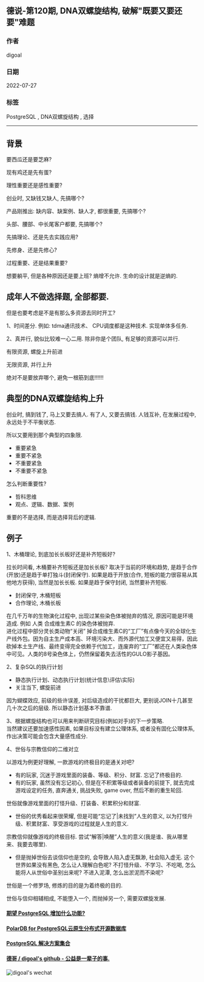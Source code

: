 ## 德说-第120期, DNA双螺旋结构, 破解"既要又要还要"难题   
          
### 作者          
digoal          
          
### 日期          
2022-07-27         
          
### 标签          
PostgreSQL , DNA双螺旋结构 , 选择        
          
----          
          
## 背景      
要西瓜还是要芝麻?   
  
现有鸡还是先有蛋?   
  
理性重要还是感性重要?  
  
创业时, 又缺钱又缺人, 先搞哪个?   
  
产品刚推出: 缺内容、缺案例、缺人才, 都很重要, 先搞哪个?  
  
头部、腰部、中长尾客户都要, 先搞哪个?   
  
先搞理论、还是先去实践应用?   
  
先修身、还是先修心?   
  
过程重要、还是结果重要?   
  
想要躺平, 但是各种原因还是要上班? 熵增不允许. 生命的设计就是逆熵的.   
  
## 成年人不做选择题, 全部都要.  
但是也要考虑是不是有那么多资源去同时开工?   
  
1、时间差分. 例如: tdma通讯技术、 CPU调度都是这种技术. 实现单体多任务.    
  
2、真并行, 貌似比较难一心二用.  除非你是个团队, 有足够的资源可以并行.    
  
有限资源, 螺旋上升前进   
  
无限资源, 并行上升   
  
绝对不是要放弃哪个, 避免一根筋到底!!!!!!  
  
## 典型的DNA双螺旋结构上升  
  
创业时, 搞到钱了, 马上又要去搞人. 有了人, 又要去搞钱. 人钱互补, 在发展过程中, 永远处于不平衡状态.   
  
所以又要用到那个典型的四象限.  
- 重要紧急  
- 重要不紧急  
- 不重要紧急  
- 不重要不紧急  
  
怎么判断重要性?   
- 哲科思维  
- 观点、逻辑、数据、案例  
  
重要的不是选择, 而是选择背后的逻辑.    
  
## 例子  
1、木桶理论, 到底加长长板好还是补齐短板好?   
  
  
拉长时间看, 木桶要补齐短板还是加长长板? 取决于当前的环境和趋势, 是趋于合作(开放)还是趋于单打独斗(封闭保守).  如果是趋于开放(合作, 短板的能力很容易从其他地方获得), 当然是加长长板. 如果是趋于保守封闭, 当然要补齐短板.    
  
- 封闭保守, 木桶短板  
- 合作理论, 木桶长板  
  
在几千万年的生物演化过程中, 出现过某些染色体被抛弃的情况, 原因可能是环境造成. 例如 人类 合成维生素C 的染色体被抛弃.    
进化过程中部分灵长类动物“关闭” 掉合成维生素C的“工厂”有点像今天的全球化生产线外包。因为自主生产成本高、环境污染大、而外源代加工又便宜又易得，因此砍掉本土生产线、最终变得完全依赖于代加工，连废弃的“工厂”都还在人类染色体中可见。人类的8号染色体上，仍然保留着失去活性的GULO影子基因。  
  
  
2、复杂SQL的执行计划  
- 静态执行计划、动态执行计划(统计信息\评估\实际)  
- 关注当下, 螺旋前进  
  
因为蝴蝶效应, 前级的些许误差, 对后级造成的干扰都巨大, 更别说JOIN十几甚至几十次之后的层级. 所以静态计划基本不靠谱.   
  
3、根据螺旋结构也可以用来判断研究目标(例如对手)的下一步策略.   
当然建议还要加速感性因素, 如果目标没有建立公理体系, 或者没有固化公理体系, 作出决策可能会包含大量感性成分.   
  
4、世俗与宗教信仰的二维对立    
    
以游戏为例更好理解, 一款游戏的终极目的是通关对吧?     
- 有的玩家, 沉迷于游戏里面的装备、等级、积分、财富. 忘记了终极目的.       
- 有的玩家, 虽然没有忘记初心, 但是在不积累等级或者装备的前提下, 就去完成游戏设定的任务, 直奔通关, 挑战失败, game over, 然后不断的重生轮回.      
    
世俗就像游戏里面的打怪升级、打装备、积累积分和财富.   
- 世俗的优秀看起来很荣耀, 但是可能“忘记了|未找到”人生的意义, 以为打怪升级、积累财富、享受游戏的过程就是人生的意义.     
  
宗教信仰就像游戏的终极目标. 尝试“解答|唤醒”人生的意义(我是谁、我从哪里来、我要去哪里).   
- 但是抛掉世俗去谈信仰也是空的, 会导致人陷入虚无飘渺, 社会陷入虚无. 这个世界如果没有黑色, 怎么让人理解白色呢? 不打怪升级、不学习、不吃喝, 怎么能将人从世俗中圣别出来呢? 不进入泥潭, 怎么出淤泥而不染呢?     
    
世俗是一个修罗场, 修炼的目的是为着终极的目的.     
  
世俗与信仰相辅相成, 不能堕入一个, 而抛掉另一个, 需要双螺旋发展.     
   
  
  
#### [期望 PostgreSQL 增加什么功能?](https://github.com/digoal/blog/issues/76 "269ac3d1c492e938c0191101c7238216")
  
  
#### [PolarDB for PostgreSQL云原生分布式开源数据库](https://github.com/ApsaraDB/PolarDB-for-PostgreSQL "57258f76c37864c6e6d23383d05714ea")
  
  
#### [PostgreSQL 解决方案集合](https://yq.aliyun.com/topic/118 "40cff096e9ed7122c512b35d8561d9c8")
  
  
#### [德哥 / digoal's github - 公益是一辈子的事.](https://github.com/digoal/blog/blob/master/README.md "22709685feb7cab07d30f30387f0a9ae")
  
  
![digoal's wechat](../pic/digoal_weixin.jpg "f7ad92eeba24523fd47a6e1a0e691b59")
  
